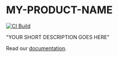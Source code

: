 # MY-PRODUCT-NAME

[![CI Build](https://github.com/axonivy-market/github-connector/actions/workflows/ci.yml/badge.svg)](https://github.com/axonivy-market/github-connector/actions/workflows/ci.yml)

"YOUR SHORT DESCRIPTION GOES HERE"

Read our [documentation](github-connector-product/README.md).
